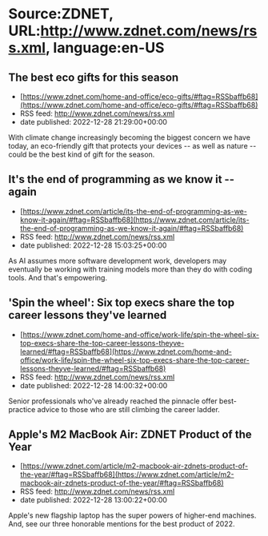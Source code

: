 # Source:ZDNET, URL:http://www.zdnet.com/news/rss.xml, language:en-US

## The best eco gifts for this season
 - [https://www.zdnet.com/home-and-office/eco-gifts/#ftag=RSSbaffb68](https://www.zdnet.com/home-and-office/eco-gifts/#ftag=RSSbaffb68)
 - RSS feed: http://www.zdnet.com/news/rss.xml
 - date published: 2022-12-28 21:29:00+00:00

With climate change increasingly becoming the biggest concern we have today, an eco-friendly gift that protects your devices -- as well as nature -- could be the best kind of gift for the season.

## It's the end of programming as we know it -- again
 - [https://www.zdnet.com/article/its-the-end-of-programming-as-we-know-it-again/#ftag=RSSbaffb68](https://www.zdnet.com/article/its-the-end-of-programming-as-we-know-it-again/#ftag=RSSbaffb68)
 - RSS feed: http://www.zdnet.com/news/rss.xml
 - date published: 2022-12-28 15:03:25+00:00

As AI assumes more software development work, developers may eventually be working with training models more than they do with coding tools. And that's empowering.

## 'Spin the wheel': Six top execs share the top career lessons they've learned
 - [https://www.zdnet.com/home-and-office/work-life/spin-the-wheel-six-top-execs-share-the-top-career-lessons-theyve-learned/#ftag=RSSbaffb68](https://www.zdnet.com/home-and-office/work-life/spin-the-wheel-six-top-execs-share-the-top-career-lessons-theyve-learned/#ftag=RSSbaffb68)
 - RSS feed: http://www.zdnet.com/news/rss.xml
 - date published: 2022-12-28 14:00:32+00:00

Senior professionals who've already reached the pinnacle offer best-practice advice to those who are still climbing the career ladder.

## Apple's M2 MacBook Air: ZDNET Product of the Year
 - [https://www.zdnet.com/article/m2-macbook-air-zdnets-product-of-the-year/#ftag=RSSbaffb68](https://www.zdnet.com/article/m2-macbook-air-zdnets-product-of-the-year/#ftag=RSSbaffb68)
 - RSS feed: http://www.zdnet.com/news/rss.xml
 - date published: 2022-12-28 13:00:22+00:00

Apple's new flagship laptop has the super powers of higher-end machines. And, see our three honorable mentions for the best product of 2022.

